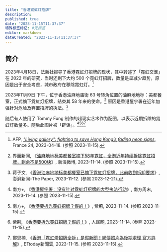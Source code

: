 ```yaml
---
title: "香港霓虹灯招牌"
description:
published: true
date: "2023-11-15T11:37:37"
特殊标签标记: #无标签
editor: markdown
dateCreated: "2023-11-15T11:37:37"
---
```


## 简介

2023年4月18日，法新社报导了香港霓虹灯招牌的现状，其中转述了「霓虹交滙」在 2022 年的研究，当时还剩下大约 500 个霓虹灯招牌，数量是呈减少趋势，原因是出于安全考虑，城市政府在移除霓虹灯。[^lgfts]

[^lgfts]: AFP, _["Living gallery": fighting to save Hong Kong’s fading neon signs](https://web.archive.org/web/20230418051433/https://www.france24.com/en/live-news/20230418-living-gallery-fighting-to-save-hong-kong-s-fading-neon-signs)_, France 24, 2023-04-18. (参照 2023-11-15).

2023年11月9日 下午，位于香港油麻地庙街 63 号转角位置的油麻地地标：美都餐室，正式摘下霓虹灯招牌，结束其 58 年来的使命。[^LZSiH] 原因是香港屋宇署在近年加强针对危险及弃置招牌的执法。[^73009]

[^LZSiH]: 界面新闻, 《[油麻地地标美都餐室摘下58年霓虹，全港近年持续拆除霓虹招牌，剩余不足500块](http://archive.today/2023.11.15-024055/https://weibo.com/5182171545/NsvlouWe6)》, 新浪微博, 2023-11-14. (参照 2023-11-15).

[^73009]: 蒋子文, 《[香港油麻地地标美都餐室已摘下霓虹灯招牌，此前收到拆卸要求](https://web.archive.org/web/20231221072614/https://www.thepaper.cn/newsDetail_forward_25273009)》, 澎湃新闻-The Paper, 2023-11-12. (参照 2023-12-21).

随后有人使用了 Tommy Fung 制作的超现实艺术作为配图，以表示近期拆除的霓虹灯数量多。随后此图片被「辟谣」。[^60603][^57216][^18144][^23228]

[^60603]: 南方+, 《[香港屋宇署：没有针对霓虹灯招牌的大型执法行动](https://web.archive.org/web/20231114150836/http://www.infzm.com/contents/260603)》, 南方周末, 2023-11-14. (参照 2023-11-15).

[^57216]: 南方+, 《[香港要拆光霓虹招牌？假的！](https://web.archive.org/web/20231115042226/https://bau.com.hk/article/2023-11/14/content_1174058451237257216.html)》, 紫荊, 2023-11-14. (参照 2023-11-15).

[^18144]: 紫荆, 《[香港要拆光霓虹招牌？假的！](https://web.archive.org/web/20231115042053/https://hm.people.com.cn/n1/2023/1114/c42272-40118144.html)》, 人民网, 2023-11-14. (参照 2023-11-15).

[^23228]: 鄭思楠, 《[香港「霓虹燈招牌全拆」是假新聞！網傳照片為後期處理 官方詳解](https://web.archive.org/web/20231115033820/https://www.ettoday.net/news/20231115/2623228.htm)》, ETtoday新聞雲, 2023-11-15. (参照 2023-11-15).
